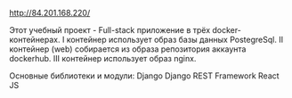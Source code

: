 http://84.201.168.220/

Этот учебный проект - Full-stack приложение в трёх docker-контейнерах. I контейнер использует образ базы данных PostegreSql. II контейнер (web) собирается из образа репозитория аккаунта dockerhub. III контейнер использует образ nginx.

Основные библиотеки и модули:
Django
Django REST Framework
React JS
